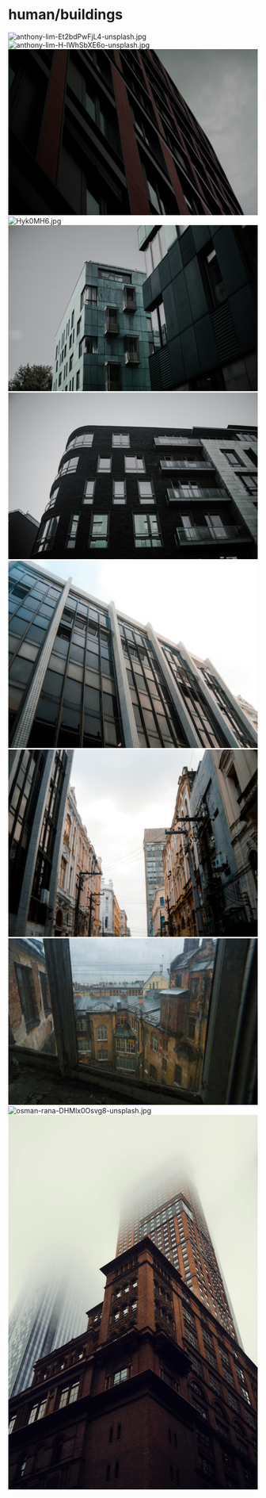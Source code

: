 # human/buildings
<img src="anthony-lim-Et2bdPwFjL4-unsplash.jpg" alt="anthony-lim-Et2bdPwFjL4-unsplash.jpg">

<img src="anthony-lim-H-lWhSbXE6o-unsplash.jpg" alt="anthony-lim-H-lWhSbXE6o-unsplash.jpg">

<img src="arch_brown.png" alt="arch_brown.png">

<img src="Hyk0MH6.jpg" alt="Hyk0MH6.jpg">

<img src="klim-musalimov-5XYO7WhvJA8-unsplash.jpg" alt="klim-musalimov-5XYO7WhvJA8-unsplash.jpg">

<img src="klim-musalimov-CdiAEC3qBwo-unsplash.jpg" alt="klim-musalimov-CdiAEC3qBwo-unsplash.jpg">

<img src="matheus-vinicius-FuJyDU4GzJc-unsplash.jpg" alt="matheus-vinicius-FuJyDU4GzJc-unsplash.jpg">

<img src="matheus-vinicius-rDw4A9zAfgI-unsplash.jpg" alt="matheus-vinicius-rDw4A9zAfgI-unsplash.jpg">

<img src="oldApartmentWindow.jpg" alt="oldApartmentWindow.jpg">

<img src="osman-rana-DHMlx0Osvg8-unsplash.jpg" alt="osman-rana-DHMlx0Osvg8-unsplash.jpg">

<img src="valentino-funghi-x_9PvNrFm4Q-unsplash.jpg" alt="valentino-funghi-x_9PvNrFm4Q-unsplash.jpg">
